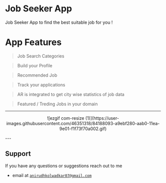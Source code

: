 # Job Seeker App

Job Seeker App to find the best suitable job for you !

# App Features

> Job Search Categories

> Build your Profile 

> Recommended Job

> Track your applications

> AR is integrated to get city wise statistics of job data

> Featured / Treding Jobs in your domain

---
<p align="center">
![ezgif com-resize (1)](https://user-images.githubusercontent.com/46351318/84188093-a9ebf280-aab0-11ea-9e01-f1f73f70a002.gif)
</p>
---


## Support 

If you have any questions or suggestions reach out to me 

- email at <a href="http://fvcproductions.com" target="_blank">`anirudhkolwadkar07@gmail.com`</a>
